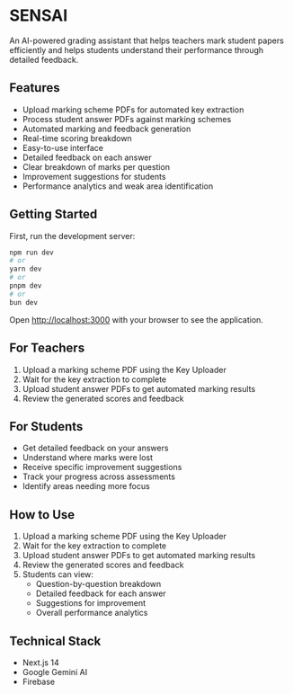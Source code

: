 # SENSAI

An AI-powered grading assistant that helps teachers mark student papers efficiently and helps students understand their performance through detailed feedback.

## Features

- Upload marking scheme PDFs for automated key extraction
- Process student answer PDFs against marking schemes
- Automated marking and feedback generation
- Real-time scoring breakdown
- Easy-to-use interface
- Detailed feedback on each answer
- Clear breakdown of marks per question
- Improvement suggestions for students
- Performance analytics and weak area identification

## Getting Started

First, run the development server:

```bash
npm run dev
# or
yarn dev
# or
pnpm dev
# or
bun dev
```

Open [http://localhost:3000](http://localhost:3000) with your browser to see the application.

## For Teachers

1. Upload a marking scheme PDF using the Key Uploader
2. Wait for the key extraction to complete
3. Upload student answer PDFs to get automated marking results
4. Review the generated scores and feedback

## For Students

- Get detailed feedback on your answers
- Understand where marks were lost
- Receive specific improvement suggestions
- Track your progress across assessments
- Identify areas needing more focus

## How to Use

1. Upload a marking scheme PDF using the Key Uploader
2. Wait for the key extraction to complete
3. Upload student answer PDFs to get automated marking results
4. Review the generated scores and feedback
5. Students can view:
   - Question-by-question breakdown
   - Detailed feedback for each answer
   - Suggestions for improvement
   - Overall performance analytics

## Technical Stack

- Next.js 14
- Google Gemini AI
- Firebase
